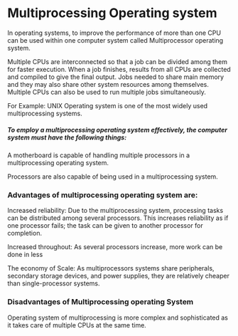 # Multiprocessing Operating system
In operating systems, to improve the performance of more than one CPU can be used within one computer system called Multiprocessor operating system.

Multiple CPUs are interconnected so that a job can be divided among them for faster execution. When a job finishes, results from all CPUs are collected and compiled to give the final output. Jobs needed to share main memory and they may also share other system resources among themselves. Multiple CPUs can also be used to run multiple jobs simultaneously.

For Example: UNIX Operating system is one of the most widely used multiprocessing systems.

##### To employ a multiprocessing operating system effectively, the computer system must have the following things:


A motherboard is capable of handling multiple processors in a multiprocessing operating system.

Processors are also capable of being used in a multiprocessing system.

### Advantages of multiprocessing operating system are:

Increased reliability: Due to the multiprocessing system, processing tasks can be distributed among several processors. This increases reliability as if one processor fails; the task can be given to another processor for completion.

Increased throughout: As several processors increase, more work can be done in less

The economy of Scale: As multiprocessors systems share peripherals, secondary storage devices, and power supplies, they are relatively cheaper than single-processor systems.

### Disadvantages of Multiprocessing operating System

Operating system of multiprocessing is more complex and sophisticated as it takes care of multiple CPUs at the same time.
